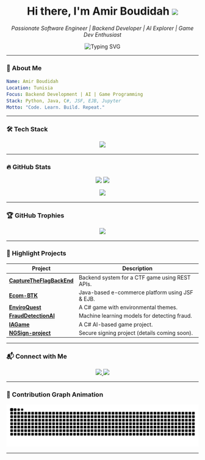 
<h1 align="center">Hi there, I'm Amir Boudidah <img src="https://media.giphy.com/media/hvRJCLFzcasrR4ia7z/giphy.gif" width="30px"/></h1>

<p align="center">
  <em>Passionate Software Engineer | Backend Developer | AI Explorer | Game Dev Enthusiast</em>
</p>

<p align="center">
  <img src="https://readme-typing-svg.herokuapp.com?font=Fira+Code&size=24&duration=3000&pause=1000&color=F7F7F7&center=true&vCenter=true&width=435&lines=Hi+I'm+Amir+Boudidah;Backend+Developer;AI+Explorer;Game+Dev+Enthusiast" alt="Typing SVG" />
</p>

---

### 🚀 About Me
```yaml
Name: Amir Boudidah
Location: Tunisia
Focus: Backend Development | AI | Game Programming
Stack: Python, Java, C#, JSF, EJB, Jupyter
Motto: "Code. Learn. Build. Repeat."
```

---

### 🛠️ Tech Stack

<p align="center">
  <img src="https://skillicons.dev/icons?i=python,java,cs,javascript,jupyter,git,docker,postgresql" />
</p>

---

### 🔥 GitHub Stats

<p align="center">
  <img src="https://github-readme-stats.vercel.app/api?username=boudidahamir&show_icons=true&theme=tokyonight&hide_border=true" width="48%"/>
  <img src="https://github-readme-streak-stats.herokuapp.com/?user=boudidahamir&theme=tokyonight&hide_border=true" width="48%"/>
</p>

<p align="center">
  <img src="https://github-readme-activity-graph.vercel.app/graph?username=boudidahamir&theme=react-dark&hide_border=true" />
</p>

---

### 🏆 GitHub Trophies

<p align="center">
  <img src="https://github-profile-trophy.vercel.app/?username=boudidahamir&theme=algolia&no-frame=true&column=7" />
</p>

---

### 📂 Highlight Projects

| Project | Description |
|--------|-------------|
| [**CaptureTheFlagBackEnd**](https://github.com/boudidahamir/CaptureTheFlagBackEnd) | Backend system for a CTF game using REST APIs. |
| [**Ecom-BTK**](https://github.com/boudidahamir/Ecom-BTK) | Java-based e-commerce platform using JSF & EJB. |
| [**EnviroQuest**](https://github.com/boudidahamir/EnviroQuest) | A C# game with environmental themes. |
| [**FraudDetectionAI**](https://github.com/boudidahamir/FraudDetectionAI) | Machine learning models for detecting fraud. |
| [**IAGame**](https://github.com/boudidahamir/IAGame) | A C# AI-based game project. |
| [**NGSign-project**](https://github.com/boudidahamir/NGSign-project) | Secure signing project (details coming soon). |

---

### 📬 Connect with Me

<p align="center">
  <a href="https://www.linkedin.com/in/amir-boudidah-0b6474299?utm_source=share&utm_campaign=share_via&utm_content=profile&utm_medium=ios_app" target="_blank">
    <img src="https://img.shields.io/badge/LinkedIn-Amir%20Boudidah-0077B5?style=for-the-badge&logo=linkedin&logoColor=white"/>
  </a>
  <a href="mailto:amirboudiah@gmail.com">
    <img src="https://img.shields.io/badge/Gmail-amirboudiah@gmail.com-D14836?style=for-the-badge&logo=gmail&logoColor=white"/>
  </a>
</p>

---

### 🐍 Contribution Graph Animation

<p align="center">
  <img src="https://github.com/boudidahamir/boudidahamir/blob/output/github-contribution-grid-snake.svg" />
</p>

---
